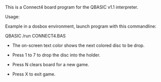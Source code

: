 This is a Connect4 board program for the QBASIC v1.1 interpreter.

Usage:

Example in a dosbox environment, launch program with this commandline:

QBASIC /run CONNECT4.BAS


* The on-screen text color shows the next colored disc to be drop.

* Press 1 to 7 to drop the disc into the holder.

* Press N clears board for a new game.

* Press X to exit game.
